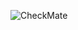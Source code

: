 ![CheckMate](https://github.com/spiroskou/ChessGame/assets/90531367/74d220f6-e709-473c-9feb-08178af32a19)
